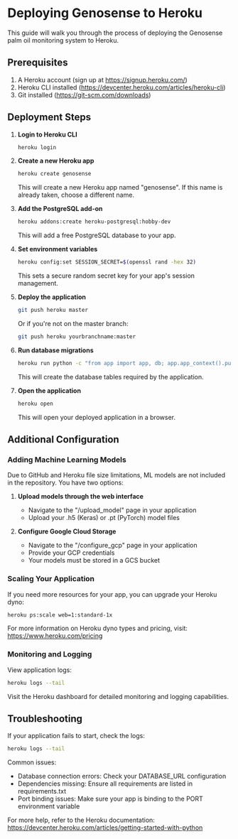 # Deploying Genosense to Heroku

This guide will walk you through the process of deploying the Genosense palm oil monitoring system to Heroku.

## Prerequisites

1. A Heroku account (sign up at https://signup.heroku.com/)
2. Heroku CLI installed (https://devcenter.heroku.com/articles/heroku-cli)
3. Git installed (https://git-scm.com/downloads)

## Deployment Steps

1. **Login to Heroku CLI**

   ```bash
   heroku login
   ```

2. **Create a new Heroku app**

   ```bash
   heroku create genosense
   ```

   This will create a new Heroku app named "genosense". If this name is already taken, choose a different name.

3. **Add the PostgreSQL add-on**

   ```bash
   heroku addons:create heroku-postgresql:hobby-dev
   ```

   This will add a free PostgreSQL database to your app.

4. **Set environment variables**

   ```bash
   heroku config:set SESSION_SECRET=$(openssl rand -hex 32)
   ```

   This sets a secure random secret key for your app's session management.

5. **Deploy the application**

   ```bash
   git push heroku master
   ```

   Or if you're not on the master branch:

   ```bash
   git push heroku yourbranchname:master
   ```

6. **Run database migrations**

   ```bash
   heroku run python -c "from app import app, db; app.app_context().push(); db.create_all()"
   ```

   This will create the database tables required by the application.

7. **Open the application**

   ```bash
   heroku open
   ```

   This will open your deployed application in a browser.

## Additional Configuration

### Adding Machine Learning Models

Due to GitHub and Heroku file size limitations, ML models are not included in the repository. You have two options:

1. **Upload models through the web interface**
   - Navigate to the "/upload_model" page in your application
   - Upload your .h5 (Keras) or .pt (PyTorch) model files

2. **Configure Google Cloud Storage**
   - Navigate to the "/configure_gcp" page in your application
   - Provide your GCP credentials
   - Your models must be stored in a GCS bucket

### Scaling Your Application

If you need more resources for your app, you can upgrade your Heroku dyno:

```bash
heroku ps:scale web=1:standard-1x
```

For more information on Heroku dyno types and pricing, visit: https://www.heroku.com/pricing

### Monitoring and Logging

View application logs:

```bash
heroku logs --tail
```

Visit the Heroku dashboard for detailed monitoring and logging capabilities.

## Troubleshooting

If your application fails to start, check the logs:

```bash
heroku logs --tail
```

Common issues:
- Database connection errors: Check your DATABASE_URL configuration
- Dependencies missing: Ensure all requirements are listed in requirements.txt
- Port binding issues: Make sure your app is binding to the PORT environment variable

For more help, refer to the Heroku documentation: https://devcenter.heroku.com/articles/getting-started-with-python